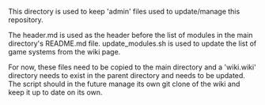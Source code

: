 This directory is used to keep 'admin' files used to update/manage this repository.

The header.md is used as the header before the list of modules in the main directory's README.md file.
update_modules.sh is used to update the list of game systems from the wiki page.

For now, these files need to be copied to the main directory and a 'wiki.wiki' directory needs to exist in the parent directory and needs to be updated. The script should in the future manage its own git clone of the wiki and keep it up to date on its own.
